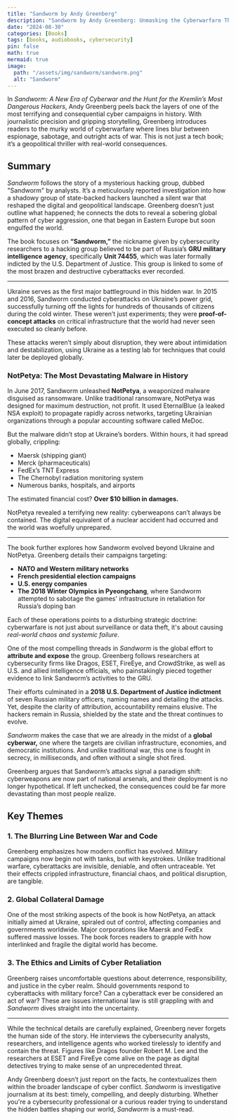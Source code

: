```yaml
---
title: "Sandworm by Andy Greenberg"
description: "Sandworm by Andy Greenberg: Unmasking the Cyberwarfare That Changed Everything."
date: "2024-08-30"
categories: [Books]
tags: [books, audiobooks, cybersecurity]
pin: false
math: true
mermaid: true
image:
  path: "/assets/img/sandworm/sandworm.png"
  alt: "Sandworm"
---
```


In *Sandworm: A New Era of Cyberwar and the Hunt for the Kremlin’s Most Dangerous Hackers*, Andy Greenberg peels back the layers of one of the most terrifying and consequential cyber campaigns in history. With journalistic precision and gripping storytelling, Greenberg introduces readers to the murky world of cyberwarfare where lines blur between espionage, sabotage, and outright acts of war. This is not just a tech book; it’s a geopolitical thriller with real-world consequences.

## **Summary**

*Sandworm* follows the story of a mysterious hacking group, dubbed "Sandworm" by analysts. It’s a meticulously reported investigation into how a shadowy group of state-backed hackers launched a silent war that reshaped the digital and geopolitical landscape. Greenberg doesn’t just outline what happened; he connects the dots to reveal a sobering global pattern of cyber aggression, one that began in Eastern Europe but soon engulfed the world.

The book focuses on **“Sandworm,”** the nickname given by cybersecurity researchers to a hacking group believed to be part of Russia’s **GRU military intelligence agency**, specifically **Unit 74455**, which was later formally indicted by the U.S. Department of Justice. This group is linked to some of the most brazen and destructive cyberattacks ever recorded.

---

Ukraine serves as the first major battleground in this hidden war. In 2015 and 2016, Sandworm conducted cyberattacks on Ukraine’s power grid, successfully turning off the lights for hundreds of thousands of citizens during the cold winter. These weren’t just experiments; they were **proof-of-concept attacks** on critical infrastructure that the world had never seen executed so cleanly before.

These attacks weren’t simply about disruption, they were about intimidation and destabilization, using Ukraine as a testing lab for techniques that could later be deployed globally.

### **NotPetya: The Most Devastating Malware in History**

In June 2017, Sandworm unleashed **NotPetya**, a weaponized malware disguised as ransomware. Unlike traditional ransomware, NotPetya was designed for maximum destruction, not profit. It used EternalBlue (a leaked NSA exploit) to propagate rapidly across networks, targeting Ukrainian organizations through a popular accounting software called MeDoc.

But the malware didn’t stop at Ukraine’s borders. Within hours, it had spread globally, crippling:

- Maersk (shipping giant)
- Merck (pharmaceuticals)
- FedEx’s TNT Express
- The Chernobyl radiation monitoring system
- Numerous banks, hospitals, and airports

The estimated financial cost? **Over $10 billion in damages.**

NotPetya revealed a terrifying new reality: cyberweapons can’t always be contained. The digital equivalent of a nuclear accident had occurred and the world was woefully unprepared.

---

The book further explores how Sandworm evolved beyond Ukraine and NotPetya. Greenberg details their campaigns targeting:

- **NATO and Western military networks**
- **French presidential election campaigns**
- **U.S. energy companies**
- **The 2018 Winter Olympics in Pyeongchang**, where Sandworm attempted to sabotage the games' infrastructure in retaliation for Russia’s doping ban

Each of these operations points to a disturbing strategic doctrine: cyberwarfare is not just about surveillance or data theft, it's about causing *real-world chaos and systemic failure*.

One of the most compelling threads in *Sandworm* is the global effort to **attribute and expose** the group. Greenberg follows researchers at cybersecurity firms like Dragos, ESET, FireEye, and CrowdStrike, as well as U.S. and allied intelligence officials, who painstakingly pieced together evidence to link Sandworm’s activities to the GRU.

Their efforts culminated in a **2018 U.S. Department of Justice indictment** of seven Russian military officers, naming names and detailing the attacks. Yet, despite the clarity of attribution, accountability remains elusive. The hackers remain in Russia, shielded by the state and the threat continues to evolve.

*Sandworm* makes the case that we are already in the midst of a **global cyberwar,** one where the targets are civilian infrastructure, economies, and democratic institutions. And unlike traditional war, this one is fought in secrecy, in milliseconds, and often without a single shot fired.

Greenberg argues that Sandworm’s attacks signal a paradigm shift: cyberweapons are now part of national arsenals, and their deployment is no longer hypothetical. If left unchecked, the consequences could be far more devastating than most people realize.

## Key Themes

### 1. **The Blurring Line Between War and Code**

Greenberg emphasizes how modern conflict has evolved. Military campaigns now begin not with tanks, but with keystrokes. Unlike traditional warfare, cyberattacks are invisible, deniable, and often untraceable. Yet their effects crippled infrastructure, financial chaos, and political disruption, are tangible.

### 2. **Global Collateral Damage**

One of the most striking aspects of the book is how NotPetya, an attack initially aimed at Ukraine, spiraled out of control, affecting companies and governments worldwide. Major corporations like Maersk and FedEx suffered massive losses. The book forces readers to grapple with how interlinked and fragile the digital world has become.

### 3. **The Ethics and Limits of Cyber Retaliation**

Greenberg raises uncomfortable questions about deterrence, responsibility, and justice in the cyber realm. Should governments respond to cyberattacks with military force? Can a cyberattack ever be considered an act of war? These are issues international law is still grappling with and *Sandworm* dives straight into the uncertainty.

---

While the technical details are carefully explained, Greenberg never forgets the human side of the story. He interviews the cybersecurity analysts, researchers, and intelligence agents who worked tirelessly to identify and contain the threat. Figures like Dragos founder Robert M. Lee and the researchers at ESET and FireEye come alive on the page as digital detectives trying to make sense of an unprecedented threat.

Andy Greenberg doesn’t just report on the facts, he contextualizes them within the broader landscape of cyber conflict. *Sandworm* is investigative journalism at its best: timely, compelling, and deeply disturbing. Whether you're a cybersecurity professional or a curious reader trying to understand the hidden battles shaping our world, *Sandworm* is a must-read.